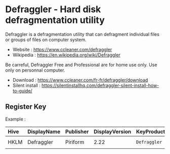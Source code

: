 # Defraggler - Hard disk defragmentation utility

Defraggler is a defragmentation utility that can defragment individual
files or groups of files on computer system.

* Website : https://www.ccleaner.com/defraggler
* Wikipedia : https://en.wikipedia.org/wiki/Defraggler

Be carreful, Defraggler Free and Professional are for home use only.
Use only on personnal computer.

* Download : https://www.ccleaner.com/fr-fr/defraggler/download
* Silent install : https://silentinstallhq.com/defraggler-silent-install-how-to-guide/


## Register Key

Example :

 | Hive | DisplayName | Publisher | DisplayVersion | KeyProduct | UninstallExe |
 |:---- |:----------- |:--------- |:-------------- |:---------- |:------------ |
 | HKLM | Defraggler | Piriform | 2.22 | `Defraggler` | `"C:\Program Files\Defraggler\uninst.exe"` |
